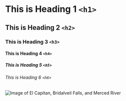 # This is Heading 1 `<h1>`
## This is Heading 2 `<h2>`
### This is Heading 3 `<h3>`
#### This is Heading 4 `<h4>`
##### This is Heading 5 `<h5>`
###### This is Heading 6 `<h6>`

![Image of El Capitan, Bridalveil Falls, and Merced River](https://a.cdn-hotels.com/gdcs/production126/d349/d2422886-1662-43cb-a356-4087bdbb59f8.jpg)
